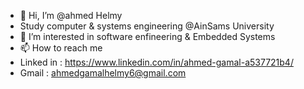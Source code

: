 - 👋 Hi, I’m @ahmed Helmy
-    Study computer & systems engineering @AinSams University
- 👀 I’m interested in software enfineering & Embedded Systems
- 📫 How to reach me 
- Linked in :  https://www.linkedin.com/in/ahmed-gamal-a537721b4/
- Gmail : ahmedgamalhelmy6@gmail.com

